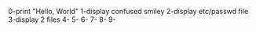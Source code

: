 0-print "Hello, World"
1-display confused smiley
2-display etc/passwd file
3-display 2 files
4-
5-
6-
7-
8-
9-

